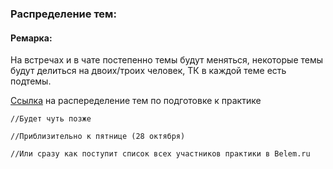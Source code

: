 ### Распределение тем: 
#### Ремарка: 
	
На встречах и в чате постепенно темы будут меняться, некоторые темы будут делиться на двоих/троих человек, ТК в каждой теме есть подтемы. 

[Ссылка](/End/Belem_Ru/Группа/Распределение.md) на распеределение тем по подготовке к практике

	//Будет чуть позже   

	//Приблизительно к пятнице (28 октября) 

	//Или сразу как поступит список всех участников практики в Belem.ru
